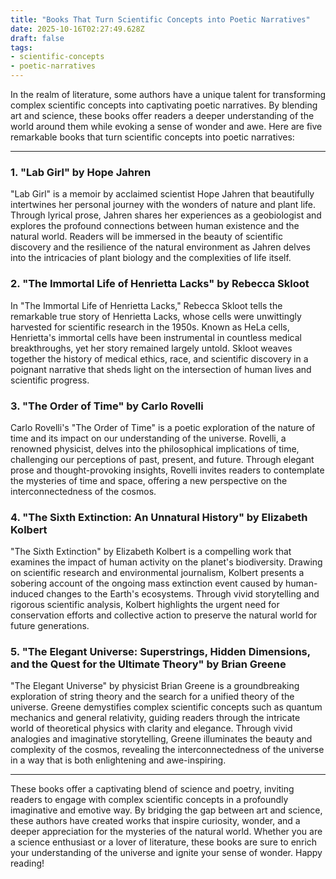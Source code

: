 ```yaml
---
title: "Books That Turn Scientific Concepts into Poetic Narratives"
date: 2025-10-16T02:27:49.628Z
draft: false
tags: 
- scientific-concepts
- poetic-narratives
---
```


In the realm of literature, some authors have a unique talent for transforming complex scientific concepts into captivating poetic narratives. By blending art and science, these books offer readers a deeper understanding of the world around them while evoking a sense of wonder and awe. Here are five remarkable books that turn scientific concepts into poetic narratives:

---

### 1. "Lab Girl" by Hope Jahren

"Lab Girl" is a memoir by acclaimed scientist Hope Jahren that beautifully intertwines her personal journey with the wonders of nature and plant life. Through lyrical prose, Jahren shares her experiences as a geobiologist and explores the profound connections between human existence and the natural world. Readers will be immersed in the beauty of scientific discovery and the resilience of the natural environment as Jahren delves into the intricacies of plant biology and the complexities of life itself.

### 2. "The Immortal Life of Henrietta Lacks" by Rebecca Skloot

In "The Immortal Life of Henrietta Lacks," Rebecca Skloot tells the remarkable true story of Henrietta Lacks, whose cells were unwittingly harvested for scientific research in the 1950s. Known as HeLa cells, Henrietta's immortal cells have been instrumental in countless medical breakthroughs, yet her story remained largely untold. Skloot weaves together the history of medical ethics, race, and scientific discovery in a poignant narrative that sheds light on the intersection of human lives and scientific progress.

### 3. "The Order of Time" by Carlo Rovelli

Carlo Rovelli's "The Order of Time" is a poetic exploration of the nature of time and its impact on our understanding of the universe. Rovelli, a renowned physicist, delves into the philosophical implications of time, challenging our perceptions of past, present, and future. Through elegant prose and thought-provoking insights, Rovelli invites readers to contemplate the mysteries of time and space, offering a new perspective on the interconnectedness of the cosmos.

### 4. "The Sixth Extinction: An Unnatural History" by Elizabeth Kolbert

"The Sixth Extinction" by Elizabeth Kolbert is a compelling work that examines the impact of human activity on the planet's biodiversity. Drawing on scientific research and environmental journalism, Kolbert presents a sobering account of the ongoing mass extinction event caused by human-induced changes to the Earth's ecosystems. Through vivid storytelling and rigorous scientific analysis, Kolbert highlights the urgent need for conservation efforts and collective action to preserve the natural world for future generations.

### 5. "The Elegant Universe: Superstrings, Hidden Dimensions, and the Quest for the Ultimate Theory" by Brian Greene

"The Elegant Universe" by physicist Brian Greene is a groundbreaking exploration of string theory and the search for a unified theory of the universe. Greene demystifies complex scientific concepts such as quantum mechanics and general relativity, guiding readers through the intricate world of theoretical physics with clarity and elegance. Through vivid analogies and imaginative storytelling, Greene illuminates the beauty and complexity of the cosmos, revealing the interconnectedness of the universe in a way that is both enlightening and awe-inspiring.

---

These books offer a captivating blend of science and poetry, inviting readers to engage with complex scientific concepts in a profoundly imaginative and emotive way. By bridging the gap between art and science, these authors have created works that inspire curiosity, wonder, and a deeper appreciation for the mysteries of the natural world. Whether you are a science enthusiast or a lover of literature, these books are sure to enrich your understanding of the universe and ignite your sense of wonder. Happy reading!
